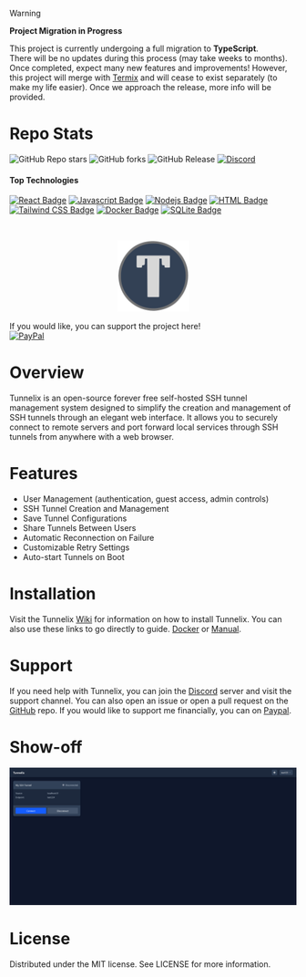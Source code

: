 > [!WARNING]
> **Project Migration in Progress**
>
> This project is currently undergoing a full migration to **TypeScript**.  
> There will be no updates during this process (may take weeks to months).  
> Once completed, expect many new features and improvements! However, this project will merge with [Termix](https://github.com/LukeGus/Termix) and will cease to exist separately (to make my life easier). Once we approach the release, more info will be provided.

# Repo Stats
![GitHub Repo stars](https://img.shields.io/github/stars/LukeGus/Tunnelix?style=flat&label=Stars)
![GitHub forks](https://img.shields.io/github/forks/LukeGus/Tunnelix?style=flat&label=Forks)
![GitHub Release](https://img.shields.io/github/v/release/LukeGus/Tunnelix?style=flat&label=Release)
<a href="https://discord.gg/jVQGdvHDrf"><img alt="Discord" src="https://img.shields.io/discord/1347374268253470720"></a>
#### Top Technologies
[![React Badge](https://img.shields.io/badge/-React-61DBFB?style=flat-square&labelColor=black&logo=react&logoColor=61DBFB)](#)
[![Javascript Badge](https://img.shields.io/badge/-Javascript-F0DB4F?style=flat-square&labelColor=black&logo=javascript&logoColor=F0DB4F)](#)
[![Nodejs Badge](https://img.shields.io/badge/-Nodejs-3C873A?style=flat-square&labelColor=black&logo=node.js&logoColor=3C873A)](#)
[![HTML Badge](https://img.shields.io/badge/-HTML-E34F26?style=flat-square&labelColor=black&logo=html5&logoColor=E34F26)](#)
[![Tailwind CSS Badge](https://img.shields.io/badge/-TailwindCSS-38B2AC?style=flat-square&labelColor=black&logo=tailwindcss&logoColor=38B2AC)](#)
[![Docker Badge](https://img.shields.io/badge/-Docker-2496ED?style=flat-square&labelColor=black&logo=docker&logoColor=2496ED)](#)
[![SQLite Badge](https://img.shields.io/badge/SQLite-07405E?style=flat-square&labelColor=black&logo=sqlite&logoColor=white)](#)


<br />
<p align="center">
  <a href="https://github.com/LukeGus/Tunnelix">
    <img alt="Tunnelix Banner" src=./public/favicon.svg style="width: 125px; height: auto;">  </a>
</p>

If you would like, you can support the project here!\
[![PayPal](https://img.shields.io/badge/PayPal-00457C?style=for-the-badge&logo=paypal&logoColor=white)](https://paypal.me/LukeGustafson803)

# Overview
Tunnelix is an open-source forever free self-hosted SSH tunnel management system designed to simplify the creation and management of SSH tunnels through an elegant web interface. It allows you to securely connect to remote servers and port forward local services through SSH tunnels from anywhere with a web browser.

# Features
- User Management (authentication, guest access, admin controls)
- SSH Tunnel Creation and Management
- Save Tunnel Configurations
- Share Tunnels Between Users
- Automatic Reconnection on Failure
- Customizable Retry Settings
- Auto-start Tunnels on Boot

# Installation
Visit the Tunnelix [Wiki](https://github.com/LukeGus/Tunnelix/wiki) for information on how to install Tunnelix. You can also use these links to go directly to guide. [Docker](https://github.com/LukeGus/Tunnelix/wiki/Docker) or [Manual](https://github.com/LukeGus/Tunnelix/wiki/Manual).

# Support
If you need help with Tunnelix, you can join the [Discord](https://discord.gg/jVQGdvHDrf) server and visit the support channel. You can also open an issue or open a pull request on the [GitHub](https://github.com/LukeGus/Tunnelix/issues) repo. If you would like to support me financially, you can on [Paypal](https://paypal.me/LukeGustafson803).

# Show-off

![Demo Image](repo-images/DemoImage1.png)

# License
Distributed under the MIT license. See LICENSE for more information.
